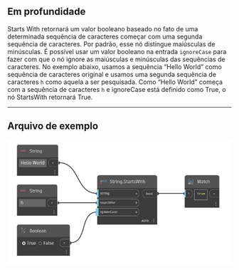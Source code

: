 ## Em profundidade
Starts With retornará um valor booleano baseado no fato de uma determinada sequência de caracteres começar com uma segunda sequência de caracteres. Por padrão, esse nó distingue maiúsculas de minúsculas. É possível usar um valor booleano na entrada `ignoreCase` para fazer com que o nó ignore as maiúsculas e minúsculas das sequências de caracteres. No exemplo abaixo, usamos a sequência “Hello World” como sequência de caracteres original e usamos uma segunda sequência de caracteres `h` como aquela a ser pesquisada. Como “Hello World” começa com a sequência de caracteres `h` e ignoreCase está definido como True, o nó StartsWith retornará True.
___
## Arquivo de exemplo

![StartsWith](./DSCore.String.StartsWith_img.jpg)

